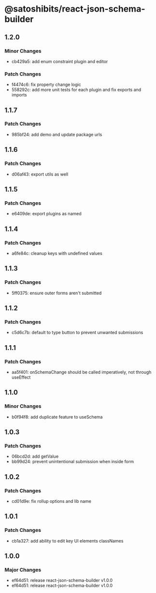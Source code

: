 # @satoshibits/react-json-schema-builder

## 1.2.0

### Minor Changes

- cb429a5: add enum constraint plugin and editor

### Patch Changes

- f4474c6: fix property change logic
- 558292c: add more unit tests for each plugin and fix exports and imports

## 1.1.7

### Patch Changes

- 985bf24: add demo and update package urls

## 1.1.6

### Patch Changes

- d06af43: export utils as well

## 1.1.5

### Patch Changes

- e6409de: export plugins as named

## 1.1.4

### Patch Changes

- a6fe84c: cleanup keys with undefined values

## 1.1.3

### Patch Changes

- 5ff0375: ensure outer forms aren't submitted

## 1.1.2

### Patch Changes

- c5d6c7b: default to type button to prevent unwanted submissions

## 1.1.1

### Patch Changes

- aa5f401: onSchemaChange should be called imperatively, not through useEffect

## 1.1.0

### Minor Changes

- b0f94f8: add duplicate feature to useSchema

## 1.0.3

### Patch Changes

- 06bcd2d: add getValue
- bb99d24: prevent unintentional submission when inside form

## 1.0.2

### Patch Changes

- cd01d9e: fix rollup options and lib name

## 1.0.1

### Patch Changes

- cb1a327: add ability to edit key UI elements classNames

## 1.0.0

### Major Changes

- ef64d51: release react-json-schema-builder v1.0.0
- ef64d51: release react-json-schema-builder v1.0.0
